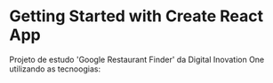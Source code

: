 # Getting Started with Create React App

Projeto de estudo 'Google Restaurant Finder' da Digital Inovation One utilizando as tecnoogias: